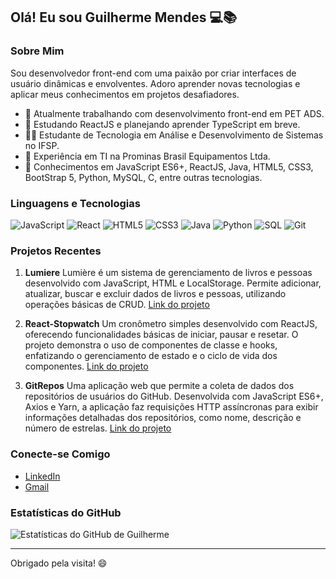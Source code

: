 ## Olá! Eu sou Guilherme Mendes 💻📚

### Sobre Mim
Sou desenvolvedor front-end com uma paixão por criar interfaces de usuário dinâmicas e envolventes. Adoro aprender novas tecnologias e aplicar meus conhecimentos em projetos desafiadores.

- 🔭 Atualmente trabalhando com desenvolvimento front-end em PET ADS.
- 🌱 Estudando ReactJS e planejando aprender TypeScript em breve.
- 👨‍🎓 Estudante de Tecnologia em Análise e Desenvolvimento de Sistemas no IFSP.
- 💼 Experiência em TI na Prominas Brasil Equipamentos Ltda.
- 📜 Conhecimentos em JavaScript ES6+, ReactJS, Java, HTML5, CSS3, BootStrap 5, Python, MySQL, C, entre outras tecnologias.

### Linguagens e Tecnologias
![JavaScript](https://img.shields.io/badge/JavaScript-F7DF1E?style=for-the-badge&logo=javascript&logoColor=black)
![React](https://img.shields.io/badge/React-20232A?style=for-the-badge&logo=react&logoColor=61DAFB)
![HTML5](https://img.shields.io/badge/HTML5-E34F26?style=for-the-badge&logo=html5&logoColor=white)
![CSS3](https://img.shields.io/badge/CSS3-1572B6?style=for-the-badge&logo=css3&logoColor=white)
![Java](https://img.shields.io/badge/Java-ED8B00?style=for-the-badge&logo=java&logoColor=white)
![Python](https://img.shields.io/badge/Python-3776AB?style=for-the-badge&logo=python&logoColor=white)
![SQL](https://img.shields.io/badge/SQL-4479A1?style=for-the-badge&logo=sql&logoColor=white)
![Git](https://img.shields.io/badge/Git-F05032?style=for-the-badge&logo=git&logoColor=white)

### Projetos Recentes
1. **Lumiere**
Lumière é um sistema de gerenciamento de livros e pessoas desenvolvido com JavaScript, HTML e LocalStorage. Permite adicionar, atualizar, buscar e excluir dados de livros e pessoas, utilizando operações básicas de CRUD.
[Link do projeto](https://github.com/GuilhermeAMendes/Lumiere)

2. **React-Stopwatch**
Um cronômetro simples desenvolvido com ReactJS, oferecendo funcionalidades básicas de iniciar, pausar e resetar. O projeto demonstra o uso de componentes de classe e hooks, enfatizando o gerenciamento de estado e o ciclo de vida dos componentes.
[Link do projeto](https://github.com/GuilhermeAMendes/React-Stopwatch)

3. **GitRepos**
Uma aplicação web que permite a coleta de dados dos repositórios de usuários do GitHub. Desenvolvida com JavaScript ES6+, Axios e Yarn, a aplicação faz requisições HTTP assíncronas para exibir informações detalhadas dos repositórios, como nome, descrição e número de estrelas.
[Link do projeto](https://github.com/GuilhermeAMendes/GitRepos)

### Conecte-se Comigo
- [LinkedIn](https://www.linkedin.com/in/guilherme-mendes)
- [Gmail](mailto:guilherme.andmendes03@gmail.com)

### Estatísticas do GitHub

![Estatísticas do GitHub de Guilherme](https://github-readme-stats.vercel.app/api?username=GuilhermeAMendes&show_icons=true&theme=radical)

---

Obrigado pela visita! 😄
